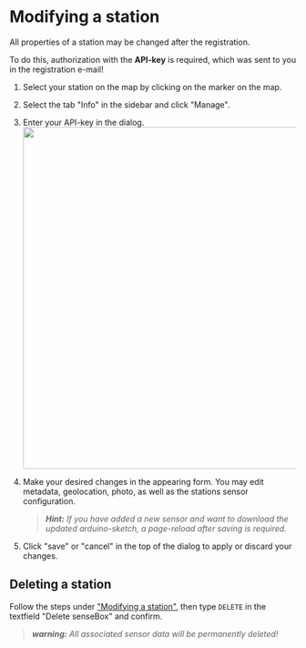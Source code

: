 # Modifying a station
All properties of a station may be changed after the registration.

To do this, authorization with the **API-key** is required, which was sent to you in the registration e-mail!



1. Select your station on the map by clicking on the marker on the map.

2. Select the tab "Info" in the sidebar and click "Manage".

3. Enter your API-key in the dialog.
    <img src="https://raw.githubusercontent.com/sensebox/resources/master/images/osem_edit_api-key.jpg" center width="600px" />

4. Make your desired changes in the appearing form.
    You may edit metadata, geolocation, photo, as well as the stations sensor configuration.

    > ***Hint:*** *If you have added a new sensor and want to download the updated arduino-sketch, a page-reload after saving is required.*

5. Click "save" or "cancel" in the top of the dialog to apply or discard your changes.

## Deleting a station
Follow the steps under ["Modifying a station"](#modifying-a-station), then type `DELETE` in the textfield "Delete senseBox" and confirm.

> ***warning:*** *All associated sensor data will be permanently deleted!*
